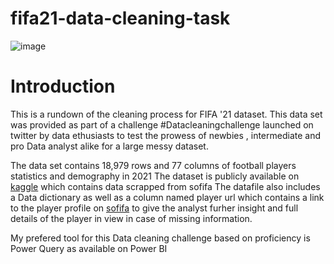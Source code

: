 # fifa21-data-cleaning-task
![image](https://user-images.githubusercontent.com/97708113/228183262-7c5f5ba0-89c8-4a61-8e1b-4eb052afcfd5.png)

# Introduction

This is a rundown of the cleaning process for FIFA '21 dataset. This data set was provided as part of a challenge #Datacleaningchallenge launched on twitter by data ethusiasts to test the prowess of newbies , intermediate and pro Data analyst alike for a large messy dataset.

The data set contains 18,979 rows and 77 columns of football players statistics and demography in 2021 The dataset is publicly available on [kaggle](https://www.kaggle.com/datasets/yagunnersya/fifa-21-messy-raw-dataset-for-cleaning-exploring) which contains data scrapped from sofifa The datafile also includes a Data dictionary as well as a column named player url which contains a link to the player profile on [sofifa](https://github.com/Atohor/fifa-21-data-cleaning-task/blob/main/www.sofifa.com) to give the analyst furher insight and full details of the player in view in case of missing information.

My prefered tool for this Data cleaning challenge based on proficiency is Power Query as available on Power BI
